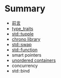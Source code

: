 # Summary

* [前言](README.md)
* [type\_traits](type_traits.md)
* [std::tupple](std_tupple.md)
* [chrono library](chrono_library.md)
* [std::swap](std_swap.md)
* [std::function](stdfunction.md)
* smart pointers
* [unordered containers](unordered_containers.md)
* concurrency
* std::bind

